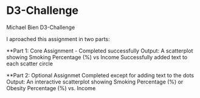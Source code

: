 # D3-Challenge
Michael Bien D3-Challenge

I aproached this assignment in two parts:

**Part 1: Core Assignment - Completed successfully
    Output: A scatterplot showing Smoking Percentage (%) vs Income
    Successfully added text to each scatter circle

**Part 2: Optional Assignmet Completed except for adding text to the dots
    Output: An interactive scatterplot showing Smoking Percentage (%) or Obesity Percentage (%) vs. Income